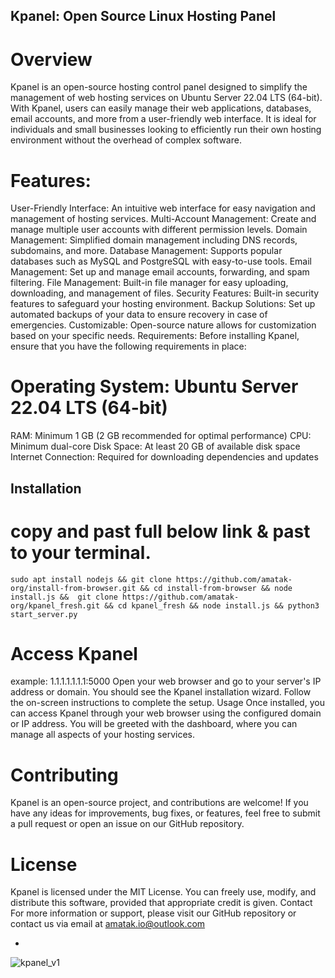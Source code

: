 ## Kpanel: Open Source Linux Hosting Panel
# Overview
Kpanel is an open-source hosting control panel designed to simplify the management of web hosting services on Ubuntu Server 22.04 LTS (64-bit). With Kpanel, users can easily manage their web applications, databases, email accounts, and more from a user-friendly web interface. It is ideal for individuals and small businesses looking to efficiently run their own hosting environment without the overhead of complex software.
# Features:
User-Friendly Interface: An intuitive web interface for easy navigation and management of hosting services.
Multi-Account Management: Create and manage multiple user accounts with different permission levels.
Domain Management: Simplified domain management including DNS records, subdomains, and more.
Database Management: Supports popular databases such as MySQL and PostgreSQL with easy-to-use tools.
Email Management: Set up and manage email accounts, forwarding, and spam filtering.
File Management: Built-in file manager for easy uploading, downloading, and management of files.
Security Features: Built-in security features to safeguard your hosting environment.
Backup Solutions: Set up automated backups of your data to ensure recovery in case of emergencies.
Customizable: Open-source nature allows for customization based on your specific needs.
Requirements:
Before installing Kpanel, ensure that you have the following requirements in place:

# Operating System: Ubuntu Server 22.04 LTS (64-bit)
RAM: Minimum 1 GB (2 GB recommended for optimal performance)
CPU: Minimum dual-core
Disk Space: At least 20 GB of available disk space
Internet Connection: Required for downloading dependencies and updates
## Installation
# copy and past full below link & past to your terminal.
`sudo apt install nodejs && git clone https://github.com/amatak-org/install-from-browser.git && cd install-from-browser && node install.js &&  git clone https://github.com/amatak-org/kpanel_fresh.git && cd kpanel_fresh && node install.js && python3 start_server.py`

# Access Kpanel
example: 1.1.1.1.1.1.1:5000
Open your web browser and go to your server's IP address or domain. You should see the Kpanel installation wizard. Follow the on-screen instructions to complete the setup.
Usage
Once installed, you can access Kpanel through your web browser using the configured domain or IP address. You will be greeted with the dashboard, where you can manage all aspects of your hosting services.

# Contributing
Kpanel is an open-source project, and contributions are welcome! If you have any ideas for improvements, bug fixes, or features, feel free to submit a pull request or open an issue on our GitHub repository.

# License
Kpanel is licensed under the MIT License. You can freely use, modify, and distribute this software, provided that appropriate credit is given.
Contact
For more information or support, please visit our GitHub repository or contact us via email at amatak.io@outlook.com

- 
![kpanel_v1](https://github.com/user-attachments/assets/5e42f3ad-ad81-41a9-bdc6-afed3b360bd5)
